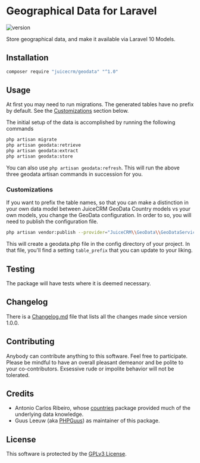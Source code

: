 # Geographical Data for Laravel
![version](https://img.shields.io/packagist/v/juicecrm/geodata)

Store geographical data, and make it available via Laravel 10 Models.
## Installation
```sh
composer require "juicecrm/geodata" "^1.0"
```
## Usage
At first you may need to run migrations. The generated tables have no prefix by default. See the [Customizations](#customizations) section below.

The initial setup of the data is accomplished by running the following commands
```sh
php artisan migrate
php artisan geodata:retrieve
php artisan geodata:extract
php artisan geodata:store
```
You can also use `php artisan geodata:refresh`. This will run the above three geodata artisan commands in succession for you.
### Customizations

If you want to prefix the table names, so that you can make a distinction in your own data model between JuiceCRM GeoData Country models vs your own models, you change the GeoData configuration. In order to so, you will need to publish the configuration file.
```sh
php artisan vendor:publish --provider="JuiceCRM\\GeoData\\GeoDataServiceProvider" --tag=config
```
This will create a geodata.php file in the config directory of your project. In that file, you'll find a setting `table_prefix` that you can update to your liking.
## Testing
The package will have tests where it is deemed necessary.
## Changelog
There is a [Changelog.md](./Changelog.md) file that lists all the changes made since version 1.0.0.
## Contributing
Anybody can contribute anything to this software. Feel free to participate. Please be mindful to have an overall pleasant demeanor and be polite to your co-contributors. Exsessive rude or impolite behavior will not be tolerated.
## Credits
- Antonio Carlos Ribeiro, whose [countries](https://github.com/antonioribeiro/countries) package provided much of the underlying data knowledge.
- Guus Leeuw (aka [PHPGuus](https://twitter.com/PHPGuus)) as maintainer of this package.
## License
This software is protected by the [GPLv3 License](./LICENSE).
